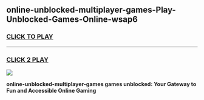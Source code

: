 
## online-unblocked-multiplayer-games-Play-Unblocked-Games-Online-wsap6
<h3>
<a href="https://premium76.site?title=online-unblocked-multiplayer-games&ref=25A">CLICK TO PLAY</a></h3>
<hr>

<h3>
<a href="https://premium76.site?title=online-unblocked-multiplayer-games&ref=25A">CLICK 2 PLAY</a>
  
</h3>

<a href="https://premium76.site?title=online-unblocked-multiplayer-games&ref=25A"><img src="https://clearcache.store/games.png"></a>


**online-unblocked-multiplayer-games games unblocked: Your Gateway to Fun and Accessible Online Gaming**
